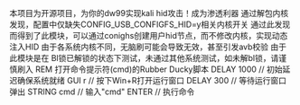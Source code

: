 本项目为开源项目，为你的dw99实现kali hid攻击！成为渗透利器
通过解包内核发现，配置中仅缺失CONFIG_USB_CONFIGFS_HID=y相关内核开关
通过此发现而得到了此模块，可以通过conighs创建用户hid节点，而不修改内核，实现动态注入HID
由于各系统内核不同，无脑刷可能会导致无效，甚至引发avb校验
由于此模块是在 Bl锁已解锁的状态下测试，未通过其他系统测试，如未解bl锁，请谨慎刷入
REM 打开命令提示符(cmd)的Rubber Ducky脚本
DELAY 1000         // 初始延迟确保系统就绪
GUI r              // 按下Win+R打开运行窗口
DELAY 300          // 等待运行窗口弹出
STRING cmd         // 输入"cmd"
ENTER              // 执行命令
